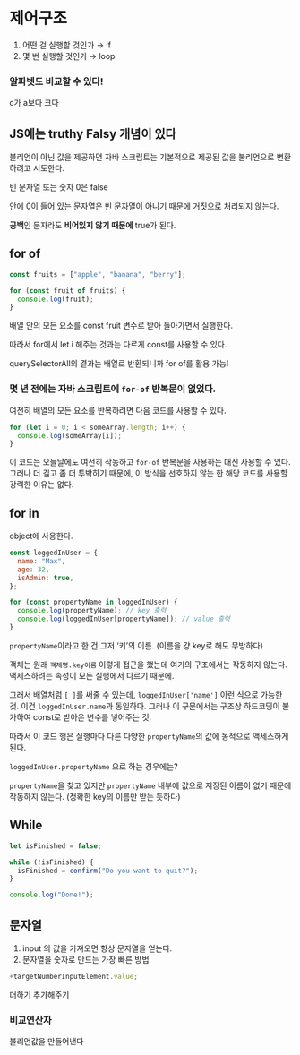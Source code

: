 # 제어구조

1. 어떤 걸 실행할 것인가 → if
2. 몇 번 실행할 것인가 → loop

### 알파벳도 비교할 수 있다!

c가 a보다 크다

## JS에는 truthy Falsy 개념이 있다

불리언이 아닌 값을 제공하면 자바 스크립트는 기본적으로 제공된 값을 불리언으로 변환하려고 시도한다.

빈 문자열 또는 숫자 0은 false

안에 0이 들어 있는 문자열은 빈 문자열이 아니기 때문에 거짓으로 처리되지 않는다.

**공백**인 문자라도 **비어있지 않기 때문에** true가 된다.

## for of

```jsx
const fruits = ["apple", "banana", "berry"];

for (const fruit of fruits) {
  console.log(fruit);
}
```

배열 안의 모든 요소를 const fruit 변수로 받아 돌아가면서 실행한다.

따라서 for에서 let i 해주는 것과는 다르게 const를 사용할 수 있다.

querySelectorAll의 결과는 배열로 반환되니까 for of를 활용 가능!

### 몇 년 전에는 자바 스크립트에 `for-of` 반복문이 없었다.

여전히 배열의 모든 요소를 반복하려면 다음 코드를 사용할 수 있다.

```jsx
for (let i = 0; i < someArray.length; i++) {
  console.log(someArray[i]);
}
```

이 코드는 오늘날에도 여전히 작동하고 `for-of` 반복문을 사용하는 대신 사용할 수 있다. 그러나 더 길고 좀 더 투박하기 때문에, 이 방식을 선호하지 않는 한 해당 코드를 사용할 강력한 이유는 없다.

## for in

object에 사용한다.

```jsx
const loggedInUser = {
  name: "Max",
  age: 32,
  isAdmin: true,
};

for (const propertyName in loggedInUser) {
  console.log(propertyName); // key 출력
  console.log(loggedInUser[propertyName]); // value 출력
}
```

`propertyName`이라고 한 건 그저 ‘키’의 이름. (이름을 걍 key로 해도 무방하다)

객체는 원래 `객체명.key이름` 이렇게 접근을 했는데 여기의 구조에서는 작동하지 않는다. 액세스하려는 속성이 모든 실행에서 다르기 때문에.

그래서 배열처럼 `[ ]`를 써줄 수 있는데, `loggedInUser['name']` 이런 식으로 가능한 것. 이건 `loggedInUser.name`과 동일하다. 그러나 이 구문에서는 구조상 하드코딩이 불가하여 const로 받아온 변수를 넣어주는 것.

따라서 이 코드 행은 실행마다 다른 다양한 `propertyName`의 값에 동적으로 액세스하게 된다.

`loggedInUser.propertyName` 으로 하는 경우에는?

`propertyName`을 찾고 있지만 `propertyName` 내부에 값으로 저장된 이름이 없기 때문에 작동하지 않는다. (정확한 key의 이름만 받는 듯하다)

## While

```jsx
let isFinished = false;

while (!isFinished) {
  isFinished = confirm("Do you want to quit?");
}

console.log("Done!");
```

## 문자열

1. input 의 값을 가져오면 항상 문자열을 얻는다.
2. 문자열을 숫자로 만드는 가장 빠른 방법

```jsx
+targetNumberInputElement.value;
```

더하기 추가해주기

### 비교연산자

불리언값을 만들어낸다
